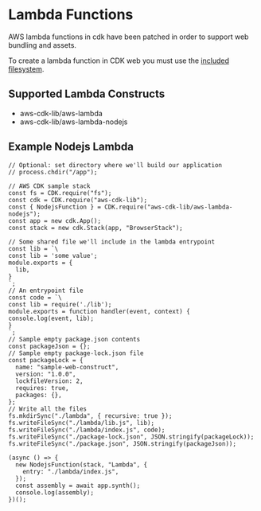 # Lambda Functions

AWS lambda functions in cdk have been patched in order to support web bundling and assets.

To create a lambda function in CDK web you must use the [included filesystem](./fs.md).

## Supported Lambda Constructs

- aws-cdk-lib/aws-lambda
- aws-cdk-lib/aws-lambda-nodejs

## Example Nodejs Lambda

```JS
// Optional: set directory where we'll build our application
// process.chdir("/app");

// AWS CDK sample stack
const fs = CDK.require("fs");
const cdk = CDK.require("aws-cdk-lib");
const { NodejsFunction } = CDK.require("aws-cdk-lib/aws-lambda-nodejs");
const app = new cdk.App();
const stack = new cdk.Stack(app, "BrowserStack");

// Some shared file we'll include in the lambda entrypoint
const lib = `\
const lib = 'some value';
module.exports = {
  lib,
}
`;
// An entrypoint file
const code = `\
const lib = require('./lib');
module.exports = function handler(event, context) {
console.log(event, lib);
}
`;
// Sample empty package.json contents
const packageJson = {};
// Sample empty package-lock.json file
const packageLock = {
  name: "sample-web-construct",
  version: "1.0.0",
  lockfileVersion: 2,
  requires: true,
  packages: {},
};
// Write all the files
fs.mkdirSync("./lambda", { recursive: true });
fs.writeFileSync("./lambda/lib.js", lib);
fs.writeFileSync("./lambda/index.js", code);
fs.writeFileSync("./package-lock.json", JSON.stringify(packageLock));
fs.writeFileSync("./package.json", JSON.stringify(packageJson));

(async () => {
  new NodejsFunction(stack, "Lambda", {
    entry: "./lambda/index.js",
  });
  const assembly = await app.synth();
  console.log(assembly);
})();
```
